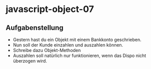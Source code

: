 # javascript-object-07

## Aufgabenstellung
* Gestern hast du ein Objekt mit einem Bankkonto geschrieben.
* Nun soll der Kunde einzahlen und auszahlen können.
* Schreibe dazu Objekt-Methoden
* Auszahlen soll natürlich nur funktionieren, wenn das Dispo nicht überzogen wird.
